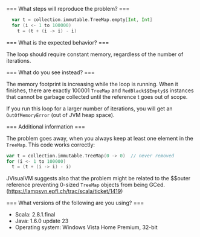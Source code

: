 === What steps will reproduce the problem? ===
```scala
  var t = collection.immutable.TreeMap.empty[Int, Int]
  for (i <- 1 to 100000)
    t = (t + (i -> i) - i)   
```

=== What is the expected behavior? ===

The loop should require constant memory, regardless of the number of iterations.

=== What do you see instead? ===

The memory footprint is increasing while the loop is running.
When it finishes, there are exactly 100001 `TreeMap` and `RedBlack$$Empty$$` instances that cannot be garbage collected until the reference t goes out of scope. 

If you run this loop for a larger number of iterations, you will get an `OutOfMemoryError` (out of JVM heap space). 

=== Additional information ===

The problem goes away, when you always keep at least one element in the `TreeMap`. This code works correctly:

```scala
var t = collection.immutable.TreeMap(0 -> 0)  // never removed
for (i <- 1 to 100000)
  t = (t + (i -> i) - i) 
```

JVisualVM suggests also that the problem might be related to the $$outer reference preventing 0-sized `TreeMap` objects from being GCed. (https://lampsvn.epfl.ch/trac/scala/ticket/1419)

=== What versions of the following are you using? ===
  - Scala: 2.8.1.final
  - Java: 1.6.0 update 23
  - Operating system: Windows Vista Home Premium, 32-bit
